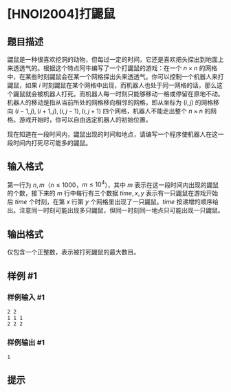 # [HNOI2004]打鼹鼠

## 题目描述

鼹鼠是一种很喜欢挖洞的动物，但每过一定的时间，它还是喜欢把头探出到地面上来透透气的。根据这个特点阿牛编写了一个打鼹鼠的游戏：在一个 $n \times n$ 的网格中，在某些时刻鼹鼠会在某一个网格探出头来透透气。你可以控制一个机器人来打鼹鼠，如果 $i$ 时刻鼹鼠在某个网格中出现，而机器人也处于同一网格的话，那么这个鼹鼠就会被机器人打死。而机器人每一时刻只能够移动一格或停留在原地不动。机器人的移动是指从当前所处的网格移向相邻的网格，即从坐标为 $(i, j)$ 的网格移向 $(i-1, j), (i+1, j), (i, j-1), (i, j+1)$ 四个网格，机器人不能走出整个 $n \times n$ 的网格。游戏开始时，你可以自由选定机器人的初始位置。

现在知道在一段时间内，鼹鼠出现的时间和地点，请编写一个程序使机器人在这一段时间内打死尽可能多的鼹鼠。


## 输入格式

第一行为 $n, m$（$n \le 1000$，$m \le {10}^4$），其中 $m$ 表示在这一段时间内出现的鼹鼠的个数，接下来的 $m$ 行中每行有三个数据 $\mathit{time}, x, y$ 表示有一只鼹鼠在游戏开始后 $\mathit{time}$ 个时刻，在第 $x$ 行第 $y$ 个网格里出现了一只鼹鼠。$\mathit{time}$ 按递增的顺序给出。注意同一时刻可能出现多只鼹鼠，但同一时刻同一地点只可能出现一只鼹鼠。


## 输出格式

仅包含一个正整数，表示被打死鼹鼠的最大数目。

## 样例 #1

### 样例输入 #1
```
2 2	         
1 1 1		
2 2 2
```

### 样例输出 #1

```
1
```

## 提示


